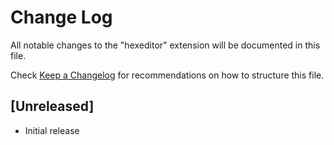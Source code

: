 # Change Log

All notable changes to the "hexeditor" extension will be documented in this file.

Check [Keep a Changelog](http://keepachangelog.com/) for recommendations on how to structure this file.

## [Unreleased]

- Initial release